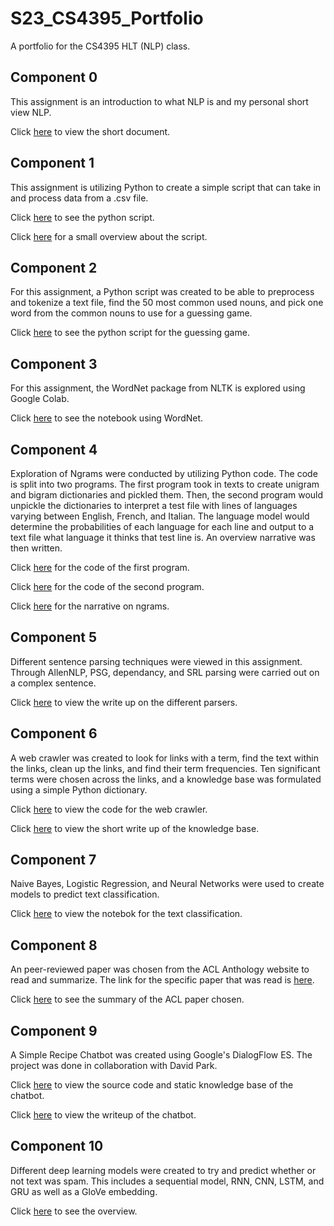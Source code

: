 # S23_CS4395_Portfolio
A portfolio for the CS4395 HLT (NLP) class. 

## Component 0
This assignment is an introduction to what NLP is and my personal short view NLP.

Click [here](https://github.com/JHoGit1/UTD_CS_Portfolio/blob/main/CS4395_Portfolio/Component%200/C0_Jonathan_Ho_Overview_of_NLP.pdf) to view the short document.

## Component 1
This assignment is utilizing Python to create a simple script that can take in and process data from a .csv file.

Click [here](https://github.com/JHoGit1/UTD_CS_Portfolio/blob/main/CS4395_Portfolio/Component%201/jqh200000_A1.py) to see the python script.

Click [here](https://github.com/JHoGit1/UTD_CS_Portfolio/blob/main/CS4395_Portfolio/Component%201/C1_Jonathan_Ho_Python_Overview.pdf) for a small overview about the script.

## Component 2
For this assignment, a Python script was created to be able to preprocess and tokenize a text file, find the 50 most common used nouns, and pick one word from the common nouns to use for a guessing game.

Click [here](https://github.com/JHoGit1/UTD_CS_Portfolio/blob/main/CS4395_Portfolio/Component%202/jqh200000_A2.py) to see the python script for the guessing game.

## Component 3
For this assignment, the WordNet package from NLTK is explored using Google Colab. 

Click [here](https://github.com/JHoGit1/UTD_CS_Portfolio/blob/main/CS4395_Portfolio/Component%203/C3_Jonathan_Ho_WordNet.pdf) to see the notebook using WordNet.

## Component 4
Exploration of Ngrams were conducted by utilizing Python code. The code is split into two programs. The first program took in texts to create unigram and bigram dictionaries and pickled them. Then, the second program would unpickle the dictionaries to interpret a test file with lines of languages varying between English, French, and Italian. The language model would determine the probabilities of each language for each line and output to a text file what language it thinks that test line is. An overview narrative was then written.

Click [here](https://github.com/JHoGit1/UTD_CS_Portfolio/blob/main/CS4395_Portfolio/Component%204/jqh200000_A4_P1.py) for the code of the first program.

Click [here](https://github.com/JHoGit1/UTD_CS_Portfolio/blob/main/CS4395_Portfolio/Component%204/jqh200000_A4_P2.py) for the code of the second program.

Click [here](https://github.com/JHoGit1/UTD_CS_Portfolio/blob/main/CS4395_Portfolio/Component%204/jqh200000_A4_Narrative.pdf) for the narrative on ngrams.

## Component 5
Different sentence parsing techniques were viewed in this assignment. Through AllenNLP, PSG, dependancy, and SRL parsing were carried out on a complex sentence.

Click [here](https://github.com/JHoGit1/UTD_CS_Portfolio/blob/main/CS4395_Portfolio/Component%205/jqh200000_A5_Writeup.pdf) to view the write up on the different parsers.

## Component 6
A web crawler was created to look for links with a term, find the text within the links, clean up the links, and find their term frequencies. Ten significant terms were chosen across the links, and a knowledge base was formulated using a simple Python dictionary.

Click [here](https://github.com/JHoGit1/UTD_CS_Portfolio/blob/main/CS4395_Portfolio/Component%206/jqh200000_A6.py) to view the code for the web crawler.

Click [here](https://github.com/JHoGit1/UTD_CS_Portfolio/blob/main/CS4395_Portfolio/Component%206/jqh200000_A6_Knowledge_Base_Writeup.pdf) to view the short write up of the knowledge base.

## Component 7
Naive Bayes, Logistic Regression, and Neural Networks were used to create models to predict text classification. 

Click [here](https://github.com/JHoGit1/UTD_CS_Portfolio/blob/main/CS4395_Portfolio/Component%207/jqh200000_A7.pdf) to view the notebok for the text classification.

## Component 8
An peer-reviewed paper was chosen from the ACL Anthology website to read and summarize. The link for the specific paper that was read is [here](https://aclanthology.org/2022.acl-long.27/). 

Click [here](https://github.com/JHoGit1/UTD_CS_Portfolio/blob/main/CS4395_Portfolio/Component%208/jqh200000_A8.pdf) to see the summary of the ACL paper chosen.

## Component 9

A Simple Recipe Chatbot was created using Google's DialogFlow ES. The project was done in collaboration with David Park.

Click [here](https://github.com/JHoGit1/UTD_CS_Portfolio/tree/main/CS4395_Portfolio/Component%209) to view the source code and static knowledge base of the chatbot.

Click [here](https://github.com/JHoGit1/UTD_CS_Portfolio/blob/main/CS4395_Portfolio/Component%209/Chatbot_Report.pdf) to view the writeup of the chatbot.

## Component 10
Different deep learning models were created to try and predict whether or not text was spam. This includes a sequential model, RNN, CNN, LSTM, and GRU as well as a GloVe embedding.

Click [here](https://github.com/JHoGit1/UTD_CS_Portfolio/blob/main/CS4395_Portfolio/Component%2010/jqh200000_A10.pdf) to see the overview.